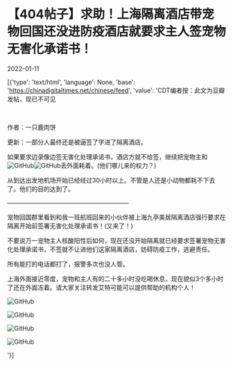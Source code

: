 # 【404帖子】求助！上海隔离酒店带宠物回国还没进防疫酒店就要求主人签宠物无害化承诺书！

2022-01-11

[{'type': 'text/html', 'language': None, 'base': 'https://chinadigitaltimes.net/chinese/feed', 'value': 'CDT编者按：此文为豆瓣发帖，现已不可见

&emsp;

作者：一只鹿肉饼

更新：一部分人最终还是被逼签了字进了隔离酒店。

如果要求边录像边签无害化处理承诺书，酒店方就不给签，继续把宠物主和![GitHub](https://s.w.org/images/core/emoji/13.1.0/72x72/1f431.png)![GitHub](https://s.w.org/images/core/emoji/13.1.0/72x72/1f436.png)丢外面耗着。(他们哪儿来的权力？)

从到达出发地机场开始已经经过30小时以上。不管是人还是小动物都耗不下去了。他们的目的达到了。

————————————————————

宠物回国群里看到和我一班航班回来的小伙伴被上海九亭美居隔离酒店强行要求在隔离开始前签署无害化处理承诺书！(又来了！)

不要说万一宠物主人核酸阳性后如何，现在还没开始隔离就已经要求签署宠物无害化处理承诺书，不签就不让进他们这家隔离酒店，妨碍防疫工作，逃避责任。

所有能打的电话都打了，报警多次也没人管。

上海外面接近零度，宠物和主人有的二十多小时没吃喝休息，现在貌似3个多小时了还在外面冻着。请大家关注转发艾特可能可以提供帮助的机构个人！

![GitHub](https://chinadigitaltimes.net/chinese/files/2022/01/IMG_4717.jpg)

![GitHub](https://chinadigitaltimes.net/chinese/files/2022/01/IMG_4718.jpg)

![GitHub](https://chinadigitaltimes.net/chinese/files/2022/01/IMG_4719.jpg)

![GitHub](https://chinadigitaltimes.net/chinese/files/2022/01/IMG_4720.jpg)

'}]
